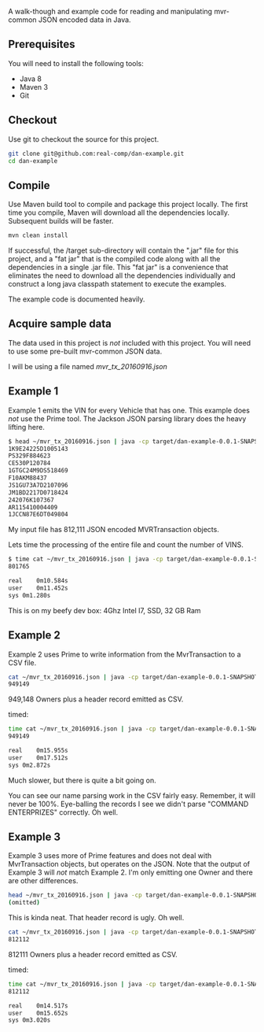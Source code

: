 A walk-though and example code for reading and manipulating mvr-common JSON encoded data in Java.

## Prerequisites

You will need to install the following tools:

* Java 8
* Maven 3
* Git

## Checkout
Use git to checkout the source for this project.

```bash
git clone git@github.com:real-comp/dan-example.git
cd dan-example
```

## Compile
Use Maven build tool to compile and package this project locally.  The first time you compile, Maven
will download all the dependencies locally.  Subsequent builds will be faster.

```bash
mvn clean install
```

If successful, the /target sub-directory will contain the ".jar" file for this project, and a "fat jar" that is
 the compiled code along with all the dependencies in a single .jar file.  This "fat jar" is a convenience that
 eliminates the need to download all the dependencies individually and construct a long java classpath statement to
 execute the examples.

The example code is documented heavily.  

## Acquire sample data
The data used in this project is _not_ included with this project.  You will need to use some pre-built mvr-common
JSON data.

I will be using a file named _mvr_tx_20160916.json_


## Example 1

Example 1 emits the VIN for every Vehicle that has one.
This example does _not_ use the Prime tool.  The Jackson JSON parsing library does the heavy lifting here.

```bash
$ head ~/mvr_tx_20160916.json | java -cp target/dan-example-0.0.1-SNAPSHOT-jar-with-dependencies.jar com.realcomp.dan.Example1
1K9E24225D1005143
PS329F884623
CE530P120784
1GTGC24M9DS518469
F10AKM88437
JS1GU73A7D2107096
JM1BD2217D0718424
242076K107367
AR115410004409
1JCCN87E6DT049804

```
My input file has 812,111 JSON encoded MVRTransaction objects.

Lets time the processing of the entire file and count the number of VINS.
```bash
$ time cat ~/mvr_tx_20160916.json | java -cp target/dan-example-0.0.1-SNAPSHOT-jar-with-dependencies.jar com.realcomp.dan.Example1 | wc -l 
801765

real	0m10.584s
user	0m11.452s
sys	0m1.280s
```
This is on my beefy dev box: 4Ghz Intel I7, SSD, 32 GB Ram


## Example 2

Example 2 uses Prime to write information from the MvrTransaction to a CSV file.

```bash
cat ~/mvr_tx_20160916.json | java -cp target/dan-example-0.0.1-SNAPSHOT-jar-with-dependencies.jar com.realcomp.dan.Example2 | wc -l
949149

```
949,148 Owners plus a header record emitted as CSV.

timed:
```bash
time cat ~/mvr_tx_20160916.json | java -cp target/dan-example-0.0.1-SNAPSHOT-jar-with-dependencies.jar com.realcomp.dan.Example2 | wc -l
949149

real	0m15.955s
user	0m17.512s
sys	0m2.872s

```
Much slower, but there is quite a bit going on.

You can see our name parsing work in the CSV fairly easy.  Remember, it will never be 100%.  Eye-balling the records I see we didn't parse "COMMAND ENTERPRIZES"
correctly.  Oh well.


## Example 3

Example 3 uses more of Prime features and does not deal with MvrTransaction objects, but operates on the JSON.
Note that the output of Example 3 will _not_ match Example 2.  I'm only emitting one Owner and there are other 
differences.

```bash
head ~/mvr_tx_20160916.json | java -cp target/dan-example-0.0.1-SNAPSHOT-jar-with-dependencies.jar com.realcomp.dan.Example3
(omitted)

```
This is kinda neat.  That header record is ugly.  Oh well.

```bash
cat ~/mvr_tx_20160916.json | java -cp target/dan-example-0.0.1-SNAPSHOT-jar-with-dependencies.jar com.realcomp.dan.Example3 | wc -l
812112

```
812111 Owners plus a header record emitted as CSV.

timed:
```bash
time cat ~/mvr_tx_20160916.json | java -cp target/dan-example-0.0.1-SNAPSHOT-jar-with-dependencies.jar com.realcomp.dan.Example3 | wc -l
812112

real	0m14.517s
user	0m15.652s
sys	0m3.020s
```
